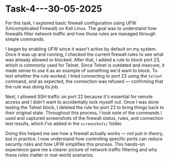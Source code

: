 # Task-4---30-05-2025
For this task, I explored basic firewall configuration using UFW (Uncomplicated Firewall) on Kali 
Linux. The goal was to understand how firewalls filter network traffic and how those rules are managed through simple commands.

I began by enabling UFW since it wasn’t active by default on my system. Once it was up and running, I checked the current 
firewall rules to see what was already allowed or blocked. After that, I added a rule to block port 23, which is commonly used for Telnet. 
Since Telnet is outdated and insecure, it made sense to use it as an example of something we'd want to block. To test whether the rule worked, 
I tried connecting to port 23 using the `telnet` command, and as expected, the connection was refused — confirming that the rule was doing its job.

Next, I allowed SSH traffic on port 22 because it's essential for remote access and I didn’t want to accidentally lock myself out. 
Once I was done testing the Telnet block, I deleted the rule for port 23 to bring things back to their original state. 
Throughout this process, I took note of the commands I used and captured screenshots of the firewall status, rules, and connection test results, 
which I’ve added in the `screenshots/` folder.

Doing this helped me see how a firewall actually works — not just in theory, but in practice. 
I now understand how controlling specific ports can reduce security risks and how UFW simplifies this process. 
This hands-on experience gave me a clearer picture of network traffic filtering and why these rules matter in real-world scenarios.
